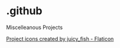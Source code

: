 # .github
Miscelleanous Projects

<a href="https://www.flaticon.com/free-icons/project" title="project icons">Project icons created by juicy_fish - Flaticon</a>
